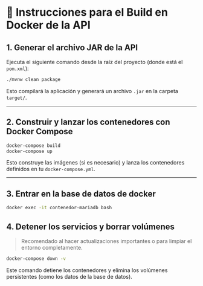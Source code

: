 # 🐳 Instrucciones para el Build en Docker de la API

## 1. Generar el archivo JAR de la API

Ejecuta el siguiente comando desde la raíz del proyecto (donde está el `pom.xml`):

```bash
./mvnw clean package
```

Esto compilará la aplicación y generará un archivo `.jar` en la carpeta `target/`.

---

## 2. Construir y lanzar los contenedores con Docker Compose

```bash
docker-compose build
docker-compose up
```

Esto construye las imágenes (si es necesario) y lanza los contenedores definidos en tu `docker-compose.yml`.

---

## 3. Entrar en la base de datos de docker
```bash
docker exec -it contenedor-mariadb bash
```

## 4. Detener los servicios y borrar volúmenes

> Recomendado al hacer actualizaciones importantes o para limpiar el entorno completamente.

```bash
docker-compose down -v
```

Este comando detiene los contenedores y elimina los volúmenes persistentes (como los datos de la base de datos).